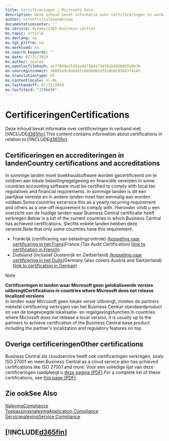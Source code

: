 ```yaml
---
title: Certificeringen | Microsoft Docs
description: Deze inhoud bevat informatie over certificeringen in verband met Business Central.
author: sorenfriisalexandersen
documentationcenter: ''
ms.service: dynamics365-business-central
ms.topic: article
ms.devlang: na
ms.tgt_pltfrm: na
ms.workload: na
ms.search.keywords: ''
ms.date: 07/31/2019
ms.author: soalex
ms.openlocfilehash: ac7f649e25393e4d75644736f61b8930855b8e3b
ms.sourcegitcommit: a88d1e9c0ab647cb8d9d81d32c0bdc82843f4145
ms.translationtype: HT
ms.contentlocale: nl-NL
ms.lasthandoff: 07/31/2019
ms.locfileid: "1796639"
---
```

# <a name="certifications"></a><span data-ttu-id="f8f37-103">Certificeringen</span><span class="sxs-lookup"><span data-stu-id="f8f37-103">Certifications</span></span>  
<span data-ttu-id="f8f37-104">Deze inhoud bevat informatie over certificeringen in verband met [!INCLUDE[d365fin](../includes/d365fin_md.md)].</span><span class="sxs-lookup"><span data-stu-id="f8f37-104">This content contains information about certifications in relation to [!INCLUDE[d365fin](../includes/d365fin_md.md)].</span></span>  

## <a name="country-certifications-and-accreditations"></a><span data-ttu-id="f8f37-105">Certificeringen en accrediteringen in landen</span><span class="sxs-lookup"><span data-stu-id="f8f37-105">Country certifications and accreditations</span></span>
<span data-ttu-id="f8f37-106">In sommige landen moet boekhoudsoftware worden gecertificeerd om te voldoen aan lokale belastingregelgeving en financiële vereisten.</span><span class="sxs-lookup"><span data-stu-id="f8f37-106">In some countries accounting software must be certified to comply with local tax regulatives and financial requirements.</span></span> <span data-ttu-id="f8f37-107">In sommige landen is dit een jaarlijkse vereiste en in andere landen moet hier eenmalig aan worden voldaan.</span><span class="sxs-lookup"><span data-stu-id="f8f37-107">Some countries excersice this as a yearly recurring requirement and others as a one-off requirement to comply with.</span></span> <span data-ttu-id="f8f37-108">Hieronder vindt u een overzicht van de huidige landen waar Business Central certificatie heeft verkregen.</span><span class="sxs-lookup"><span data-stu-id="f8f37-108">Below is a list of the current countries in which Business Central has achieved certifications.</span></span> <span data-ttu-id="f8f37-109">Slechts enkele landen hebben deze vereiste.</span><span class="sxs-lookup"><span data-stu-id="f8f37-109">Note that only some countries have this requirement.</span></span>  
- <span data-ttu-id="f8f37-110">Frankrijk (certificering van belastingcontrole) [(koppeling naar certificering in het Frans)](https://certificates.infocert.org/certificates/CERTIF-07-181-R16.pdf)</span><span class="sxs-lookup"><span data-stu-id="f8f37-110">France (Tax Audit Certification) [(link to certification in French)](https://certificates.infocert.org/certificates/CERTIF-07-181-R16.pdf)</span></span> 
- <span data-ttu-id="f8f37-111">Duitsland (inclusief Oostenrijk en Zwitserland) [(koppeling naar certificering in het Duits)](https://www.bdo.de/de-de/themen/softwarebescheinungen/bdo/microsoft-dynamics-365-business-central)</span><span class="sxs-lookup"><span data-stu-id="f8f37-111">Germany (also covers Austria and Switzerland) [(link to certification in German)](https://www.bdo.de/de-de/themen/softwarebescheinungen/bdo/microsoft-dynamics-365-business-central)</span></span>

> [!NOTE]  
>  <span data-ttu-id="f8f37-112">**Certificeringen in landen waar Microsoft geen gelokaliseerde versies uitbrengt**</span><span class="sxs-lookup"><span data-stu-id="f8f37-112">**Certifications in countries where Microsoft does not release localized versions**</span></span>  
> <span data-ttu-id="f8f37-113">In landen waar Microsoft geen lokale versie uitbrengt, moeten de partners meestal certificering verkrijgen van het Business Central-standaardproduct en van de toegevoegde lokalisatie- en regelgevingsfuncties.</span><span class="sxs-lookup"><span data-stu-id="f8f37-113">In countries where Microsoft does not release a local version, it is usually up to the partners to achieve certification of the Business Central base product including the partner's localization and regulatory features on top.</span></span>

## <a name="other-certifications"></a><span data-ttu-id="f8f37-114">Overige certificeringen</span><span class="sxs-lookup"><span data-stu-id="f8f37-114">Other certifications</span></span>  
<span data-ttu-id="f8f37-115">Business Central als cloudservice heeft ook certificeringen verkregen, zoals ISO 27001 en meer.</span><span class="sxs-lookup"><span data-stu-id="f8f37-115">Business Central as a cloud service also has achieved certifications like ISO 27001 and more.</span></span> <span data-ttu-id="f8f37-116">Voor een volledige lijst van deze certificeringen raadpleegt u [deze pagina (PDF)](https://aka.ms/d365-compliance-list).</span><span class="sxs-lookup"><span data-stu-id="f8f37-116">For a complete list of these certifications, see [this page (PDF)](https://aka.ms/d365-compliance-list).</span></span>

## <a name="see-also"></a><span data-ttu-id="f8f37-117">Zie ook</span><span class="sxs-lookup"><span data-stu-id="f8f37-117">See Also</span></span>  
[<span data-ttu-id="f8f37-118">Naleving</span><span class="sxs-lookup"><span data-stu-id="f8f37-118">Compliance</span></span>](compliance-overview.md)  
[<span data-ttu-id="f8f37-119">Toepassingsnaleving</span><span class="sxs-lookup"><span data-stu-id="f8f37-119">Application Compliance</span></span>](compliance-application-compliance.md)  
[<span data-ttu-id="f8f37-120">Servicenaleving</span><span class="sxs-lookup"><span data-stu-id="f8f37-120">Service Compliance</span></span>](compliance-service-compliance.md)  

 ## [!INCLUDE[d365fin](../includes/free_trial_md.md)]  
 
